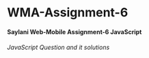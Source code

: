 # WMA-Assignment-6
#### Saylani Web-Mobile Assignment-6 JavaScript
###### JavaScript Question and it solutions 
